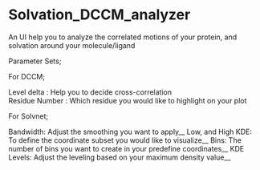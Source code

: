 # Solvation_DCCM_analyzer
An UI help you to analyze the correlated motions of your protein, and solvation around your molecule/ligand


Parameter Sets;

For DCCM;

Level delta : Help you to decide cross-correlation\
Residue Number : Which residue you would like to highlight on your plot

For Solvnet;

Bandwidth: Adjust the smoothing you want to apply__
Low, and High KDE: To define the coordinate subset you would like to visualize__
Bins: The number of bins you want to create in your predefine coordinates__
KDE Levels: Adjust the leveling based on your maximum density value__
